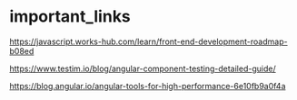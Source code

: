 # important_links


https://javascript.works-hub.com/learn/front-end-development-roadmap-b08ed

https://www.testim.io/blog/angular-component-testing-detailed-guide/


https://blog.angular.io/angular-tools-for-high-performance-6e10fb9a0f4a
